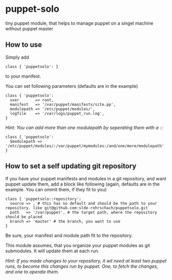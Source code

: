 puppet-solo
===========

tiny puppet module, that helps to manage puppet on a singel machine without puppet master


How to use
----------

Simply add 
```puppet
class { 'puppetsolo': }
```
to your manifest.

You can set following parameters (defaults are in the example)
```puppet
class { 'puppetsolo':
  user       => root,
  manifest   => '/var/puppet/manifests/site.pp',
  modulepath => '/etc/puppet/modules/',
  logfile    => '/var/logs/puppet_run.log',
}
```

*Hint: You can add more than one modulepath by seperating them with a `:`:*
```puppet
class { 'puppetsolo':
  $modulepath => '/etc/puppet/modules/:/var/puppet/mymodules:/and/one/more/modulepath'
}
```

How to set a self updating git repository
-----------------------------------------

If you have your puppet manifests and modules in a git repository, and want puppet update them, add a block like following (again, defaults are in the example. You can ommit them, if they fit to you)
```puppet
class { 'puppetsolo::repository':
  source => , # this has no default and should be the path to your repository. like git@github.com:slde-rohrschach/puppetsolo.git
  path   => '/var/puppet', # the target path, where the repository should be placed
  branch => 'master' # the branch, you want to use
}

```

Be sure, your manifest and module path fit to the repository.

This module assumes, that you organize your puppet modules as git submodules. It will update them at each run.

*Hint: If you made changes to your repository, it wil need at least two puppet runs, to become this changes run by puppet. One, to fetch the changes, and one to operate them.*
